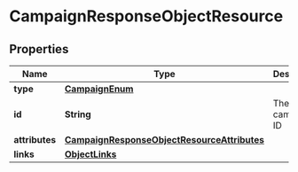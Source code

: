 # CampaignResponseObjectResource

## Properties
Name | Type | Description | Notes
------------ | ------------- | ------------- | -------------
**type** | [**CampaignEnum**](CampaignEnum.md) |  | 
**id** | **String** | The campaign ID | 
**attributes** | [**CampaignResponseObjectResourceAttributes**](CampaignResponseObjectResourceAttributes.md) |  | 
**links** | [**ObjectLinks**](ObjectLinks.md) |  | 
